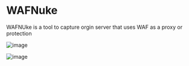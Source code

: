 # WAFNuke
WAFNUke is a tool to capture orgin server that uses WAF as a proxy or protection


![image](https://user-images.githubusercontent.com/80779456/112262043-5b74a280-8c43-11eb-95e7-8c9b9557a8a0.png)





![image](https://user-images.githubusercontent.com/80779456/112262099-734c2680-8c43-11eb-910e-0a8f38668b49.png)
